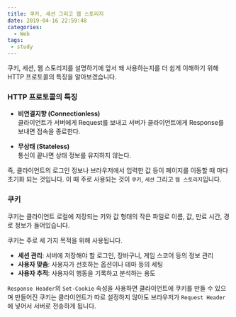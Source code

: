 ```yaml
---
title: 쿠키, 세션 그리고 웹 스토리지
date: 2019-04-16 22:59:48
categories: 
  - Web
tags: 
 - study
---
```


쿠키, 세션, 웹 스토리지를 설명하기에 앞서 왜 사용하는지를 더 쉽게 이해하기 위해 HTTP 프로토콜의 특징을 알아보겠습니다.

### HTTP 프로토콜의 특징

- **비연결지향 (Connectionless)**  
  클라이언트가 서버에게 Request를 보내고 서버가 클라이언트에게 Response를 보내면 접속을 종료한다.

- **무상태 (Stateless)**  
  통신이 끝나면 상태 정보를 유지하지 않는다.

즉, 클라이언트의 로그인 정보나 브라우저에서 입력한 값 등이 페이지를 이동할 때 마다 초기화 되는 것입니다. 이 때 주로 사용되는 것이 `쿠키`, `세션` 그리고 `웹 스토리지`입니다.

### 쿠키

쿠키는 클라이언트 로컬에 저장되는 키와 값 형태의 작은 파일로 이름, 값, 만료 시간, 경로 정보가 들어있습니다.

쿠키는 주로 세 가지 목적을 위해 사용됩니다.  
- **세션 관리**: 서버에 저장해야 할 로그인, 장바구니, 게임 스코어 등의 정보 관리
- **사용자 맞춤**: 사용자가 선호하는 옵션이나 테마 등의 세팅
- **사용자 추적**: 사용자의 행동을 기록하고 분석하는 용도 

`Response Header`의 `Set-Cookie` 속성을 사용하면 클라이언트에 쿠키를 만들 수 있으며 만들어진 쿠키는 클라이언트가 따로 설정하지 않아도 브라우저가 `Request Header`에 넣어서 서버로 전송하게 됩니다.

